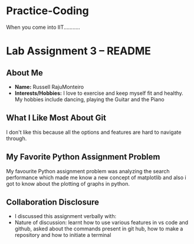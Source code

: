 # Practice-Coding
When you come into IIT...........
# Lab Assignment 3 – README

## About Me
- **Name:** Russell RajuMonteiro
- **Interests/Hobbies:** I love to exercise and keep myself fit and healthy. My hobbies include dancing, playing the Guitar and the Piano

## What I Like Most About Git
I don't like this because all the options and features are hard to navigate through.

## My Favorite Python Assignment Problem
My favourite Python assignment problem was analyzing the search performance which made me know a new concept of matplotlib and also i got to know about the plotting of graphs in python.

## Collaboration Disclosure
- I discussed this assignment verbally with: <!--  -->
- Nature of discussion: learnt how to use various features in vs code and github, asked about the commands present in git hub, how to make a repository and how to initiate a terminal
